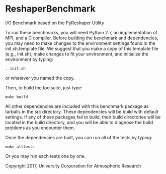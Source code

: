 # ReshaperBenchmark
I/O Benchmark based on the PyReshaper Utility

To run these benchmarks, you will need Python 2.7, an implementation of MPI, and
a C compiler.  Before building the benchmark and dependencies, you may need to
make changes to the environment settings found in the init.sh.template file.
We suggest that you make a copy of this template file (e.g., init.sh), make 
changes to fit your environment, and initialize the environment by typing:

    . init.sh

or whatever you named the copy.

Then, to build the toolsuite, just type:

    make build

All other dependencies are included with this benchmark package as tarballs in
the src directory.  These dependencies will be build with default settings.  If
any of these packages fail to build, their build directories will be located in
the build directory, and you will be able to diagnose the build problems as you
encounter them.

Once the dependencies are built, you can run all of the tests by typing:

    make alltests

Or you may run each tests one by one.


Copyright 2017, University Corporation for Atmospheric Research

